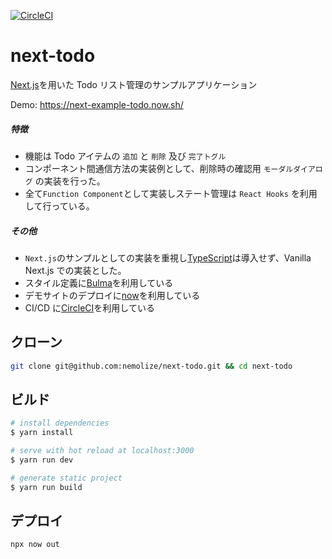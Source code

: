 [![CircleCI](https://circleci.com/gh/nemolize/next-todo/tree/master.svg?style=svg)](https://circleci.com/gh/nemolize/next-todo/tree/master)

# next-todo

[Next.js](https://nextjs.org/)を用いた Todo リスト管理のサンプルアプリケーション

Demo:
https://next-example-todo.now.sh/

##### 特徴

- 機能は Todo アイテムの `追加` と `削除` 及び `完了トグル`
- コンポーネント間通信方法の実装例として、削除時の確認用 `モーダルダイアログ` の実装を行った。
- 全て`Function Component`として実装しステート管理は `React Hooks` を利用して行っている。

##### その他

- `Next.js`のサンプルとしての実装を重視し[TypeScript](https://www.typescriptlang.org/)は導入せず、Vanilla Next.js での実装とした。
- スタイル定義に[Bulma](http://bulma.io)を利用している
- デモサイトのデプロイに[now](https://zeit.co/now)を利用している
- CI/CD に[CircleCI](https://circleci.com)を利用している

## クローン

```bash
git clone git@github.com:nemolize/next-todo.git && cd next-todo
```

## ビルド

```bash
# install dependencies
$ yarn install

# serve with hot reload at localhost:3000
$ yarn run dev

# generate static project
$ yarn run build
```

## デプロイ

```bash
npx now out
```
